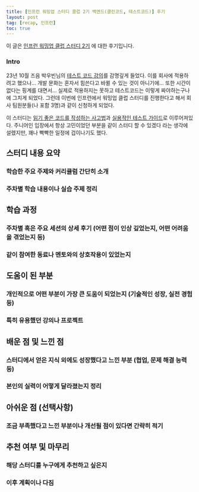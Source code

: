 ```yaml
---
title: [인프런 워밍업 스터디 클럽 2기 백엔드(클린코드, 테스트코드)] 후기
layout: post
tag: [recap, 인프런]
toc: true
---
```


이 글은 [인프런 워밍업 클럽 스터디 2기](https://www.inflearn.com/course/offline/warmup-club-2-be-wb) 에 대한 후기입니다.

### Intro

23년 10월 즈음 박우빈님의 [테스트 코드 강의](https://inf.run/TWa7k)를 감명깊게 들었다. 이를 회사에 적용하려고 했으나... 개발 문화는 혼자서 힘쓴다고 바뀔 수 있는 것이 아니기에... 또한 시간이 없다는 핑계를 대면서... 실제로 적용하지는 못하고 테스트코드는 이렇게 짜야하는구나 에 그치게 되었다. 그런데 이번에 인프런에서 워밍업 클럽 스터디를 진행한다고 해서 회사 팀원분들(나 포함 3명)과 같이 신청하게 되었다. 

이 스터디는 [읽기 좋은 코드를 작성하는 사고법](https://inf.run/ZLScE)과 [실용적인 테스트 가이드](https://inf.run/TWa7k)로 이루어져있다. 주니어인 입장에서 항상 고민이었던 부분을 같이 스터디 할 수 있겠다 라는 생각에 설렜지만, 꽤나 빡빡한 일정에 겁이나기도 했다.

## 스터디 내용 요약
### 학습한 주요 주제와 커리큘럼 간단히 소개
### 주차별 학습 내용이나 실습 주제 정리
## 학습 과정
### 주차별 혹은 주요 세션의 상세 후기 (어떤 점이 인상 깊었는지, 어떤 어려움을 겪었는지 등)
### 같이 참여한 동료나 멘토와의 상호작용이 있었는지
## 도움이 된 부분
### 개인적으로 어떤 부분이 가장 큰 도움이 되었는지 (기술적인 성장, 실전 경험 등)
### 특히 유용했던 강의나 프로젝트
## 배운 점 및 느낀 점
### 스터디에서 얻은 지식 외에도 성장했다고 느낀 부분 (협업, 문제 해결 능력 등)
### 본인의 실력이 어떻게 달라졌는지 정리
## 아쉬운 점 (선택사항)
### 조금 부족했다고 느낀 부분이나 개선될 점이 있다면 간략히 적기
## 추천 여부 및 마무리
### 해당 스터디를 누구에게 추천하고 싶은지
### 이후 계획이나 다짐

